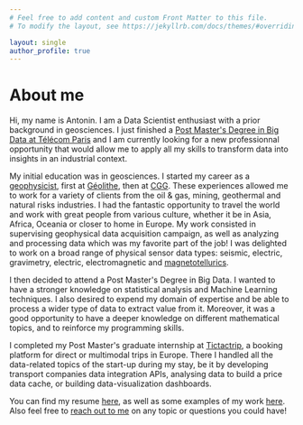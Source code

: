 ```yaml
---
# Feel free to add content and custom Front Matter to this file.
# To modify the layout, see https://jekyllrb.com/docs/themes/#overriding-theme-defaults

layout: single
author_profile: true
---
```


# About me

Hi, my name is Antonin. I am a Data Scientist enthusiast with a prior background in geosciences. I just finished a [Post Master's Degree in Big Data at Télécom Paris](https://www.telecom-paris.fr/fr/masteres-specialises/tous-les-ms/big-data) and I am currently looking for a new professionnal opportunity that would allow me to apply all my skills to transform
data into insights in an industrial context.

My initial education was in geosciences. I started my career as a [geophysicist](https://en.wikipedia.org/wiki/Geophysics), first at [Géolithe](https://www.geolithe.fr/), then at [CGG](https://www.cgg.com). These experiences allowed me to work for a variety of clients from the oil & gas, mining, geothermal and natural risks industries. I had the fantastic opportunity to travel the world and work with great people from various culture, whether it be in Asia, Africa, Oceania or closer to home in Europe. My work consisted in supervising geophysical data acquisition campaign, as well as analyzing and processing data which was my favorite part of the job! I was delighted to work on a broad range of physical sensor data types: seismic, electric, gravimetry, electric, electromagnetic and [magnetotellurics](https://en.wikipedia.org/wiki/Magnetotellurics).

I then decided to attend a Post Master's Degree in Big Data. I wanted to have a stronger knowledge on statistical analysis and Machine Learning techniques. I also desired to expend my domain of expertise and be able to process a wider type of data to extract value from it. Moreover, it was a good opportunity to have a deeper knowledge on different mathematical topics, and to reinforce my programming skills.

I completed my Post Master's graduate internship at [Tictactrip](https://www.tictactrip.eu/), a booking platform for direct or multimodal trips in Europe. There I handled all the data-related topics of the start-up during my stay, be it by developing transport companies data integration APIs, analysing data to build a price data cache, or building data-visualization dashboards.

You can find my resume [here](assets/files/Antonin_Durieux_resume.pdf), as well as some examples of my work [here](/portfolio/). Also feel free to [reach out to me](mailto:antonin.durieux@gmail.com) on any topic or questions you could have!
